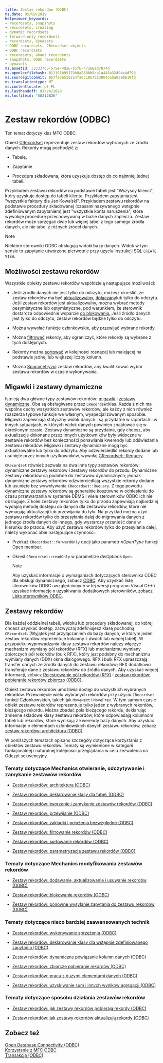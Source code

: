 ```yaml
---
title: Zestaw rekordów (ODBC)
ms.date: 05/09/2019
helpviewer_keywords:
- recordsets, snapshots
- recordsets, creating
- dynamic recordsets
- forward-only recordsets
- recordsets, dynasets
- ODBC recordsets, CRecordset objects
- ODBC recordsets
- recordsets, about recordsets
- snapshots, ODBC recordsets
- dynasets
ms.assetid: 333337c5-575e-4d26-b5f6-47166ad7874d
ms.openlocfilehash: 011191b99170b8a8338b5ca1a440a32404c4d793
ms.sourcegitcommit: 857fa6b530224fa6c18675138043aba9aa0619fb
ms.translationtype: MT
ms.contentlocale: pl-PL
ms.lasthandoff: 03/24/2020
ms.locfileid: "80212826"
---
```

# <a name="recordset-odbc"></a>Zestaw rekordów (ODBC)

Ten temat dotyczy klas MFC ODBC.

Obiekt [CRecordset](../../mfc/reference/crecordset-class.md) reprezentuje zestaw rekordów wybranych ze źródła danych. Rekordy mogą pochodzić z:

- Tabelę.

- Zapytanie.

- Procedura składowana, która uzyskuje dostęp do co najmniej jednej tabeli.

Przykładem zestawu rekordów na podstawie tabeli jest "Wszyscy klienci", który uzyskuje dostęp do tabeli klienta. Przykładem zapytania jest "wszystkie faktury dla Jan Kowalski". Przykładem zestawu rekordów na podstawie procedury składowanej (czasami nazywanego wstępnie zdefiniowanym zapytaniem) jest "wszystkie konta naruszenia", które wywołuje procedurę przechowywaną w bazie danych zaplecza. Zestaw rekordów może sprzęgać dwie lub więcej tabel z tego samego źródła danych, ale nie tabel z różnych źródeł danych.

> [!NOTE]
>  Niektóre sterowniki ODBC obsługują widoki bazy danych. Widok w tym sensie to zapytanie utworzone pierwotnie przy użyciu instrukcji SQL `CREATE VIEW`.

##  <a name="recordset-capabilities"></a><a name="_core_recordset_capabilities"></a>Możliwości zestawu rekordów

Wszystkie obiekty zestawu rekordów współdzielą następujące możliwości:

- Jeśli źródło danych nie jest tylko do odczytu, możesz określić, że zestaw rekordów ma być [aktualizowalny](../../data/odbc/recordset-adding-updating-and-deleting-records-odbc.md), [dołączany](../../data/odbc/recordset-adding-updating-and-deleting-records-odbc.md)lub tylko do odczytu. Jeśli zestaw rekordów jest aktualizowalny, można wybrać metody pesymistyczne lub optymistyczne, pod warunkiem, że sterownik dostarcza odpowiednie wsparcie [do blokowania.](../../data/odbc/recordset-locking-records-odbc.md) Jeśli źródło danych jest tylko do odczytu, zestaw rekordów będzie tylko do odczytu.

- Można wywołać funkcje członkowskie, aby [przewijać](../../data/odbc/recordset-scrolling-odbc.md) wybrane rekordy.

- Można [filtrować](../../data/odbc/recordset-filtering-records-odbc.md) rekordy, aby ograniczyć, które rekordy są wybrane z tych dostępnych.

- Rekordy można [sortować](../../data/odbc/recordset-sorting-records-odbc.md) w kolejności rosnącej lub malejącej na podstawie jednej lub większej liczby kolumn.

- Można [Sparametryzuj](../../data/odbc/recordset-parameterizing-a-recordset-odbc.md) zestaw rekordów, aby kwalifikować wybór zestawu rekordów w czasie wykonywania.

##  <a name="snapshots-and-dynasets"></a><a name="_core_snapshots_and_dynasets"></a>Migawki i zestawy dynamiczne

Istnieją dwa główne typy zestawów rekordów: [migawki](../../data/odbc/snapshot.md) i [zestawy dynamiczne](../../data/odbc/dynaset.md). Oba są obsługiwane przez `CRecordset`klas. Każda z nich ma wspólne cechy wszystkich zestawów rekordów, ale każdy z nich również rozszerza typowe funkcje we własnym, wyspecjalizowanym sposobie. Migawki zapewniają statyczny widok danych i są przydatne w raportach i w innych sytuacjach, w których widok danych powinien znajdować się w określonym czasie. Zestawy dynamiczne są przydatne, gdy chcesz, aby aktualizacje dokonane przez innych użytkowników były widoczne w zestawie rekordów bez konieczności ponawiania kwerendy lub odświeżania zestawu rekordów. Migawki i zestawy dynamiczne mogą być aktualizowalne lub tylko do odczytu. Aby odzwierciedlić rekordy dodane lub usunięte przez innych użytkowników, wywołaj [CRecordset:: Requery](../../mfc/reference/crecordset-class.md#requery).

`CRecordset` również zezwala na dwa inne typy zestawów rekordów: dynamiczne zestawy rekordów i zestawy rekordów do przodu. Dynamiczne zestawy rekordów są podobne do zestawów dynamicznych; jednak dynamiczne zestawy rekordów odzwierciedlają wszystkie rekordy dodane lub usunięte bez wywoływania `CRecordset::Requery`. Z tego powodu dynamiczne zestawy rekordów są generalnie kosztowne w odniesieniu do czasu przetwarzania w systemie DBMS i wiele sterowników ODBC ich nie obsługuje. Z kolei zestawy rekordów tylko do przodu zapewniają najbardziej wydajną metodę dostępu do danych dla zestawów rekordów, które nie wymagają aktualizacji lub przewijania do tyłu. Na przykład można użyć zestawu rekordów tylko do przesyłania dalej do migrowania danych z jednego źródła danych do innego, gdy wystarczy przenieść dane w kierunku do przodu. Aby użyć zestawu rekordów tylko do przesyłania dalej, należy wykonać obie następujące czynności:

- Przekaż `CRecordset::forwardOnly` opcji jako parametr *nOpenType* funkcji [Open](../../mfc/reference/crecordset-class.md#open) member.

- Określ `CRecordset::readOnly` w parametrze *dwOptions* `Open`.

    > [!NOTE]
    >  Aby uzyskać informacje o wymaganiach dotyczących sterownika ODBC dla obsługi dynamicznego, zobacz [ODBC](../../data/odbc/odbc-basics.md). Aby uzyskać listę sterowników ODBC uwzględnionych w tej wersji programu Visual C++ i uzyskać informacje o uzyskiwaniu dodatkowych sterowników, zobacz [Lista sterowników ODBC](../../data/odbc/odbc-driver-list.md).

##  <a name="your-recordsets"></a><a name="_core_your_recordsets"></a>Zestawy rekordów

Dla każdej oddzielnej tabeli, widoku lub procedury składowanej, do której chcesz uzyskać dostęp, zazwyczaj zdefiniujesz klasę pochodną `CRecordset`. (Wyjątek jest przyłączaniem do bazy danych, w którym jeden zestaw rekordów reprezentuje kolumny z dwóch lub więcej tabel). W przypadku wyprowadzania klasy zestawu rekordów należy włączyć mechanizm wymiany pól rekordów (RFX) lub mechanizmu wymiany zbiorczych pól rekordów (bulk RFX), który jest podobny do mechanizmu wymiany danych (DDX) okna dialogowego. RFX i bulk RFX upraszczają transfer danych ze źródła danych do zestawu rekordów; RFX dodatkowo transferuje dane z zestawu rekordów do źródła danych. Aby uzyskać więcej informacji, zobacz [Rejestrowanie pól rekordów (RFX)](../../data/odbc/record-field-exchange-rfx.md) i [zestaw rekordów: pobieranie rekordów zbiorczo (ODBC)](../../data/odbc/recordset-fetching-records-in-bulk-odbc.md).

Obiekt zestawu rekordów umożliwia dostęp do wszystkich wybranych rekordów. Przewinięcie wielu wybranych rekordów przy użyciu `CRecordset` funkcji Członkowskich, takich jak `MoveNext` i `MovePrev`. W tym samym czasie obiekt zestawu rekordów reprezentuje tylko jeden z wybranych rekordów, bieżącego rekordu. Można zbadać pola bieżącego rekordu, deklarując zmienne składowe klasy zestawu rekordów, które odpowiadają kolumnom tabeli lub rekordów, które wynikają z kwerendy bazy danych. Aby uzyskać informacje o elementach członkowskich danych zestawu rekordów, zobacz [zestaw rekordów: architektura (ODBC)](../../data/odbc/recordset-architecture-odbc.md).

W poniższych tematach opisano szczegóły dotyczące korzystania z obiektów zestawu rekordów. Tematy są wymienione w kategorii funkcjonalnej i naturalnej kolejności przeglądania w celu zezwolenia na Odczyt sekwencyjny.

### <a name="topics-about-the-mechanics-of-opening-reading-and-closing-recordsets"></a>Tematy dotyczące Mechanics otwieranie, odczytywanie i zamykanie zestawów rekordów

- [Zestaw rekordów: architektura (ODBC)](../../data/odbc/recordset-architecture-odbc.md)

- [Zestaw rekordów: deklarowanie klasy dla tabeli (ODBC)](../../data/odbc/recordset-declaring-a-class-for-a-table-odbc.md)

- [Zestaw rekordów: tworzenie i zamykanie zestawów rekordów (ODBC)](../../data/odbc/recordset-creating-and-closing-recordsets-odbc.md)

- [Zestaw rekordów: przewijanie (ODBC)](../../data/odbc/recordset-scrolling-odbc.md)

- [Zestaw rekordów: zakładki i położenia bezwzględne (ODBC)](../../data/odbc/recordset-bookmarks-and-absolute-positions-odbc.md)

- [Zestaw rekordów: filtrowanie rekordów (ODBC)](../../data/odbc/recordset-filtering-records-odbc.md)

- [Zestaw rekordów: sortowanie rekordów (ODBC)](../../data/odbc/recordset-sorting-records-odbc.md)

- [Zestaw rekordów: parametryzacja zestawu rekordów (ODBC)](../../data/odbc/recordset-parameterizing-a-recordset-odbc.md)

### <a name="topics-about-the-mechanics-of-modifying-recordsets"></a>Tematy dotyczące Mechanics modyfikowania zestawów rekordów

- [Zestaw rekordów: dodawanie, aktualizowanie i usuwanie rekordów (ODBC)](../../data/odbc/recordset-adding-updating-and-deleting-records-odbc.md)

- [Zestaw rekordów: blokowanie rekordów (ODBC)](../../data/odbc/recordset-locking-records-odbc.md)

- [Zestaw rekordów: ponowne wysyłanie zapytania do zestawu rekordów (ODBC)](../../data/odbc/recordset-requerying-a-recordset-odbc.md)

### <a name="topics-about-somewhat-more-advanced-techniques"></a>Tematy dotyczące nieco bardziej zaawansowanych technik

- [Zestaw rekordów: wykonywanie sprzężenia (ODBC)](../../data/odbc/recordset-performing-a-join-odbc.md)

- [Zestaw rekordów: deklarowanie klasy dla wstępnie zdefiniowanego zapytania (ODBC)](../../data/odbc/recordset-declaring-a-class-for-a-predefined-query-odbc.md)

- [Zestaw rekordów: dynamiczne powiązanie kolumn danych (ODBC)](../../data/odbc/recordset-dynamically-binding-data-columns-odbc.md)

- [Zestaw rekordów: zbiorcze pobieranie rekordów (ODBC)](../../data/odbc/recordset-fetching-records-in-bulk-odbc.md)

- [Zestaw rekordów: praca z dużymi elementami danych (ODBC)](../../data/odbc/recordset-working-with-large-data-items-odbc.md)

- [Zestaw rekordów: uzyskiwanie sum i innych wyników agregacji (ODBC)](../../data/odbc/recordset-obtaining-sums-and-other-aggregate-results-odbc.md)

### <a name="topics-about-how-recordsets-work"></a>Tematy dotyczące sposobu działania zestawów rekordów

- [Zestaw rekordów: jak zestawy rekordów pobierają rekordy (ODBC)](../../data/odbc/recordset-how-recordsets-select-records-odbc.md)

- [Zestaw rekordów: jak zestawy rekordów aktualizują rekordy (ODBC)](../../data/odbc/recordset-how-recordsets-update-records-odbc.md)

## <a name="see-also"></a>Zobacz też

[Open Database Connectivity (ODBC)](../../data/odbc/open-database-connectivity-odbc.md)<br/>
[Korzystanie z MFC ODBC](../../mfc/reference/adding-an-mfc-odbc-consumer.md)<br/>
[Transakcja (ODBC)](../../data/odbc/transaction-odbc.md)
